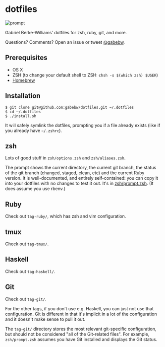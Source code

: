 # dotfiles

![prompt](https://cloud.githubusercontent.com/assets/257678/10357733/7304816e-6d3a-11e5-98d6-010cd3fc38d4.png)

Gabriel Berke-Williams' dotfiles for zsh, ruby, git, and more.

Questions? Comments? Open an issue or tweet [@gabebw](https://twitter.com/gabebw).

## Prerequisites

* OS X
* ZSH (to change your default shell to ZSH: `chsh -s $(which zsh) $USER`)
* [Homebrew](http://brew.sh/)

## Installation

    $ git clone git@github.com:gabebw/dotfiles.git ~/.dotfiles
    $ cd ~/.dotfiles
    $ ./install.sh

It will safely symlink the dotfiles, prompting you if a file already exists
(like if you already have `~/.zshrc`).

## zsh

Lots of good stuff in `zsh/options.zsh` and `zsh/aliases.zsh`.

The prompt shows the current directory, the current git branch, the status of
the git branch (changed, staged, clean, etc) and the current Ruby version.  It
is well-documented, and entirely self-contained: you can copy it into your
dotfiles with no changes to test it out. It's in [zsh/prompt.zsh][zsh-prompt].
(It does assume you use rbenv.)

[zsh-prompt]: /zsh/prompt.zsh

## Ruby

Check out `tag-ruby/`, which has zsh and vim configuration.

## tmux

Check out `tag-tmux/`.

## Haskell

Check out `tag-haskell/`.

## Git

Check out `tag-git/`.

For the other tags, if you don't use e.g. Haskell, you can just not use that
configuration. Git is different in that it's implicit in a lot of the
configuration and it doesn't make sense to pull it out.

The `tag-git/` directory stores the most relevant git-specific configuration,
but should not be considered "all of the Git-related files". For example,
`zsh/prompt.zsh` assumes you have Git installed and displays the Git status.
